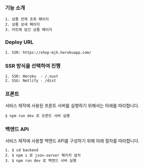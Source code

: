 ### 기능 소개
    1. 상품 전체 조회 페이지 
    2. 상품 상세 페이지
    3. 카트에 담긴 상품 페이지

### Deploy URL
    1. SSR: https://shop-mjh.herokuapp.com/

### SSR 방식을 선택하여 진행
    1. SSR: Heroku  - /.nuxt 
    2. SSG: Netlify - /dist

### 프론트
서비스 제작에 사용된 프론트 서버를 실행하기 위해서는 아래를 따라합니다.

    $ npm run dev 로 프론트 서버 실행

### 백엔드 API
서비스 제작에 사용할 백엔드 API를 구성하기 위해 아래 절차를 따라합니다.

    1. $ cd backend
    2. $ npm i 로 json-server 패키지 설치
    3. $ npm run dev 로 백엔드 서버 실행
